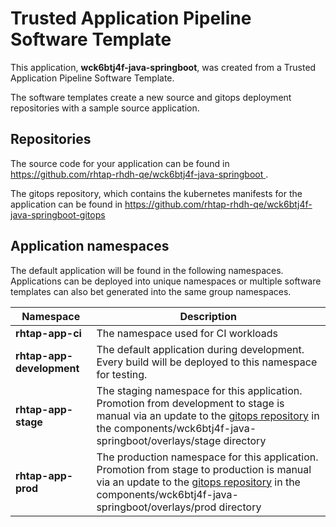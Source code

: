 # Trusted Application Pipeline Software Template

This application, **wck6btj4f-java-springboot**, was created from a Trusted Application Pipeline Software Template.

The software templates create a new source and gitops deployment repositories with a sample source application. 

## Repositories

The source code for your application can be found in [https://github.com/rhtap-rhdh-qe/wck6btj4f-java-springboot ](https://github.com/rhtap-rhdh-qe/wck6btj4f-java-springboot ).
 
The gitops repository, which contains the kubernetes manifests for the application can be found in 
[https://github.com/rhtap-rhdh-qe/wck6btj4f-java-springboot-gitops ](https://github.com/rhtap-rhdh-qe/wck6btj4f-java-springboot-gitops ) 

## Application namespaces 

The default application will be found in the following namespaces. Applications can be deployed into unique namespaces or multiple software templates can also bet generated into the same group namespaces.  

|  Namespace   |  Description   |  
| -------- | -------- |
| **rhtap-app-ci** | The namespace used for CI workloads |
| **rhtap-app-development** | The default application during development. Every build will be deployed to this namespace for testing. |
| **rhtap-app-stage** | The staging namespace for this application. Promotion from development to stage is manual via an update to the [gitops repository](https://github.com/rhtap-rhdh-qe/wck6btj4f-java-springboot-gitops ) in the components/wck6btj4f-java-springboot/overlays/stage directory |
| **rhtap-app-prod** | The production namespace for this application. Promotion from stage to production is manual via an update to the [gitops repository](https://github.com/rhtap-rhdh-qe/wck6btj4f-java-springboot-gitops ) in the components/wck6btj4f-java-springboot/overlays/prod directory |
